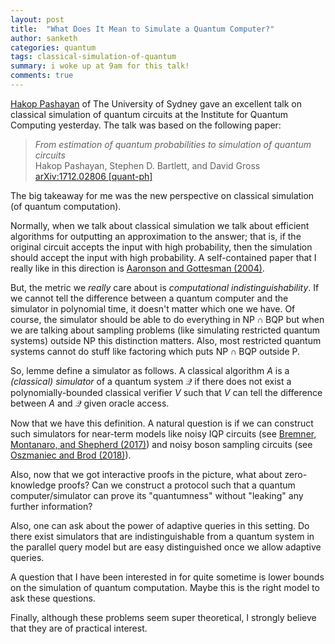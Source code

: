 ```yaml
---
layout: post
title:  "What Does It Mean to Simulate a Quantum Computer?"
author: sanketh
categories: quantum
tags: classical-simulation-of-quantum 
summary: i woke up at 9am for this talk!
comments: true
---
```


[Hakop Pashayan](https://scholar.google.com/citations?user=GqpgudUAAAAJ&hl=en) of The University of Sydney gave an excellent talk on classical simulation of quantum circuits at the Institute for Quantum Computing yesterday. The talk was based on the following paper:
> *From estimation of quantum probabilities to simulation of quantum circuits*<br>
> Hakop Pashayan, Stephen D. Bartlett, and David Gross<br>
> [arXiv:1712.02806 [quant-ph]](https://arxiv.org/abs/1712.02806)

The big takeaway for me was the new perspective on classical simulation (of quantum computation). 

Normally, when we talk about classical simulation we talk about efficient algorithms for outputting an approximation to the answer; that is, if the original circuit accepts the input with high probability, then the simulation should accept the input with high probability. A self-contained paper that I really like in this direction is [Aaronson and Gottesman (2004)](https://arxiv.org/abs/quant-ph/0406196v5).

But, the metric we *really* care about is *computational indistinguishability*. If we cannot tell the difference between a quantum computer and the simulator in polynomial time, it doesn't matter which one we have. Of course, the simulator should be able to do everything in $\text{NP} \cap \text{BQP}$ but when we are talking about sampling problems (like simulating restricted quantum systems) outside $\text{NP}$ this distinction matters. Also, most restricted quantum systems cannot do stuff like factoring which puts $\text{NP} \cap \text{BQP}$ outside $\text{P}$. 

So, lemme define a simulator as follows. A classical algorithm $A$ is a *(classical) simulator* of a quantum system $\mathcal{Q}$ if there does not exist a polynomially-bounded classical verifier $V$ such that $V$ can tell the difference between $A$ and $\mathcal{Q}$ given oracle access.

Now that we have this definition. A natural question is if we can construct such simulators for near-term models like noisy IQP circuits (see [Bremner, Montanaro, and Shepherd (2017)](https://arxiv.org/abs/1610.01808)) and noisy boson sampling circuits (see [Oszmaniec and Brod (2018)](https://arxiv.org/abs/1801.06166)).

Also, now that we got interactive proofs in the picture, what about zero-knowledge proofs? Can we construct a protocol such that a quantum computer/simulator can prove its "quantumness" without "leaking" any further information?

Also, one can ask about the power of adaptive queries in this setting. Do there exist simulators that are indistinguishable from a quantum system in the parallel query model but are easy distinguished once we allow adaptive queries.

A question that I have been interested in for quite sometime is lower bounds on the simulation of quantum computation. Maybe this is the right model to ask these questions.

Finally, although these problems seem super theoretical, I strongly believe that they are of practical interest.


